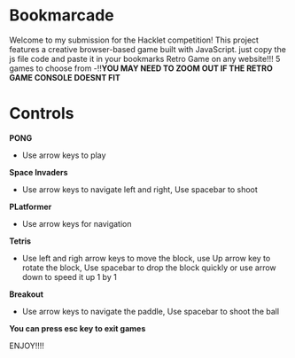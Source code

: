 # Bookmarcade
Welcome to my submission for the Hacklet competition! This project features a creative browser-based game built with JavaScript. just copy the js file code and paste it in your bookmarks
Retro Game on any website!!! 5 games to choose from
-‼️**YOU MAY NEED TO ZOOM OUT IF THE RETRO GAME CONSOLE DOESNT FIT**


# Controls
**PONG**
- Use arrow keys to play

**Space Invaders**
- Use arrow keys to navigate left and right, Use spacebar to shoot

**PLatformer**
- Use arrow keys for navigation

**Tetris**
- Use left and righ arrow keys to move the block, use Up arrow key to rotate the block, Use spacebar to drop the block quickly or use arrow down to speed it up 1 by 1

**Breakout**
- Use arrow keys to navigate the paddle, Use spacebar to shoot the ball

**You can press esc key to exit games**

ENJOY!!!! 

